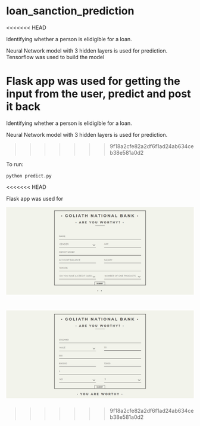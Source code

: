 # loan_sanction_prediction
<<<<<<< HEAD

Identifying whether a person is elidigible for a loan.

Neural Network model with 3 hidden layers is used for prediction. Tensorflow was used to build the model

Flask app was used for getting the input from the user, predict and post it back
=======
Identifying whether a person is elidigible for a loan.

Neural Network model with 3 hidden layers is used for prediction. 
>>>>>>> 9f18a2cfe82a2df6f1ad24ab634ceb38e581a0d2

To run:

    python predict.py
<<<<<<< HEAD

Flask app was used for 


![Image 1](images/screenshot_1.png)

![Image 2](images/screenshot_2.png)
=======
>>>>>>> 9f18a2cfe82a2df6f1ad24ab634ceb38e581a0d2
